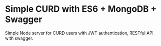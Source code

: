# Simple CURD with ES6 + MongoDB + Swagger

Simple Node server for CURD users with JWT authentication, RESTful API with swagger.
